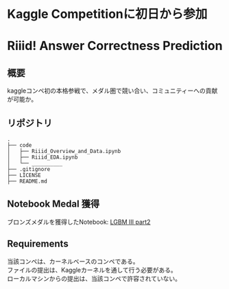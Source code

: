 # Kaggle Competitionに初日から参加
# Riiid! Answer Correctness Prediction


## 概要
kaggleコンペ初の本格参戦で、メダル圏で競い合い、コミュニティーへの貢献が可能か。

## リポジトリ
```
.
├── code
│   ├── Riiid_Overview_and_Data.ipynb
│   ├── Riiid_EDA.ipynb
│   └── __________
├── .gitignore
├── LICENSE
├── README.md
```


## Notebook Medal 獲得
ブロンズメダルを獲得したNotebook: [LGBM III part2](https://www.kaggle.com/takamotoki/lgbm-iii-part2)


## Requirements
当該コンペは、カーネルベースのコンペである。\
ファイルの提出は、Kaggleカーネルを通して行う必要がある。\
ローカルマシンからの提出は、当該コンペで許容されていない。

